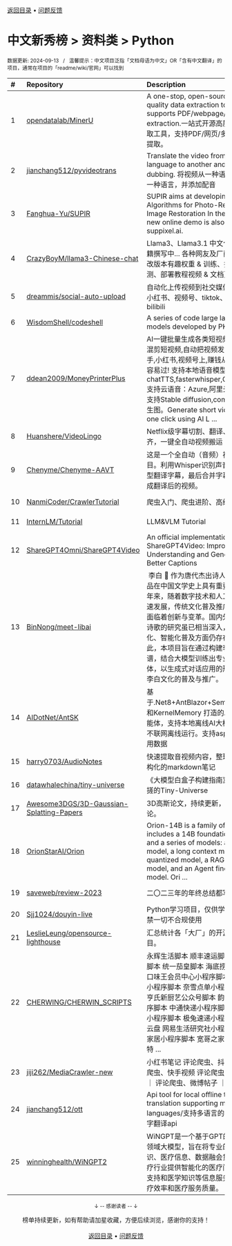 <a href="https://gitee.com/GrowingGit/GitHub-Chinese-Top-Charts#github中文排行榜">返回目录</a> • <a href="/content/docs/feedback.md">问题反馈</a>

# 中文新秀榜 > 资料类 > Python
<sub>数据更新: 2024-09-13&nbsp;&nbsp;&nbsp;/&nbsp;&nbsp;&nbsp;温馨提示：中文项目泛指「文档母语为中文」OR「含有中文翻译」的项目，通常在项目的「readme/wiki/官网」可以找到</sub>

|#|Repository|Description|Stars|Updated|Created|
|:-|:-|:-|:-|:-|:-|
|1|[opendatalab/MinerU](https://github.com/opendatalab/MinerU)|A one-stop, open-source, high-quality data extraction tool, supports PDF/webpage/e-book extraction.一站式开源高质量数据提取工具，支持PDF/网页/多格式电子书提取。|11113|2024-09-12|2024-02-29|
|2|[jianchang512/pyvideotrans](https://github.com/jianchang512/pyvideotrans)|Translate the video from one language to another and add dubbing.         将视频从一种语言翻译为另一种语言，并添加配音|9888|2024-09-12|2023-10-02|
|3|[Fanghua-Yu/SUPIR](https://github.com/Fanghua-Yu/SUPIR)|SUPIR aims at developing Practical Algorithms for Photo-Realistic Image Restoration In the Wild. Our new online demo is also released at suppixel.ai.|4190|2024-07-30|2023-12-21|
|4|[CrazyBoyM/llama3-Chinese-chat](https://github.com/CrazyBoyM/llama3-Chinese-chat)|Llama3、Llama3.1 中文仓库（随书籍撰写中...  各种网友及厂商微调、魔改版本有趣权重 & 训练、推理、评测、部署教程视频 & 文档）|3913|2024-08-16|2024-04-18|
|5|[dreammis/social-auto-upload](https://github.com/dreammis/social-auto-upload)|自动化上传视频到社交媒体：抖音、小红书、视频号、tiktok、youtube、bilibili|2102|2024-09-03|2023-12-04|
|6|[WisdomShell/codeshell](https://github.com/WisdomShell/codeshell)|A series of code large language models developed by PKU-KCL|1614|2024-07-18|2023-09-22|
|7|[ddean2009/MoneyPrinterPlus](https://github.com/ddean2009/MoneyPrinterPlus)|AI一键批量生成各类短视频,自动批量混剪短视频,自动把视频发布到抖音,快手,小红书,视频号上,赚钱从来没有这么容易过! 支持本地语音模型chatTTS,fasterwhisper,GPTSoVITS,支持云语音：Azure,阿里云,腾讯云。支持Stable diffusion,comfyUI直接AI生图。Generate short videos with one click using AI L ...|1538|2024-09-10|2024-05-09|
|8|[Huanshere/VideoLingo](https://github.com/Huanshere/VideoLingo)|Netflix级字幕切割、翻译、精确对齐，一键全自动视频搬运|1423|2024-09-12|2024-08-09|
|9|[Chenyme/Chenyme-AAVT](https://github.com/Chenyme/Chenyme-AAVT)|这是一个全自动（音频）视频翻译项目。利用Whisper识别声音，AI大模型翻译字幕，最后合并字幕视频，生成翻译后的视频。|1397|2024-08-23|2023-12-18|
|10|[NanmiCoder/CrawlerTutorial](https://github.com/NanmiCoder/CrawlerTutorial)|爬虫入门、爬虫进阶、高级爬虫|1307|2024-08-28|2024-03-24|
|11|[InternLM/Tutorial](https://github.com/InternLM/Tutorial)|LLM&VLM Tutorial|1307|2024-09-06|2023-12-13|
|12|[ShareGPT4Omni/ShareGPT4Video](https://github.com/ShareGPT4Omni/ShareGPT4Video)|An official implementation of ShareGPT4Video: Improving Video Understanding and Generation with Better Captions|1217|2024-08-07|2024-06-06|
|13|[BinNong/meet-libai](https://github.com/BinNong/meet-libai)|​ 李白 :bust_in_silhouette: 作为唐代杰出诗人，其诗歌作品在中国文学史上具有重要地位。近年来，随着数字技术和人工智能的快速发展，传统文化普及推广的形式也面临着创新与变革。国内外对于李白诗歌的研究虽已相当深入，但在数字化、智能化普及方面仍存在不足。因此，本项目旨在通过构建李白知识图谱，结合大模型训练出专业的AI智能体，以生成式对话应用的形式，推动李白文化的普及与推广。|1124|2024-09-01|2024-04-21|
|14|[AIDotNet/AntSK](https://github.com/AIDotNet/AntSK)|基于.Net8+AntBlazor+SemanticKernel 和KernelMemory 打造的AI知识库/智能体，支持本地离线AI大模型。可以不联网离线运行。支持aspire观测应用数据|1054|2024-09-03|2024-02-01|
|15|[harry0703/AudioNotes](https://github.com/harry0703/AudioNotes)|快速提取音视频内容，整理成一份结构化的markdown笔记|980|2024-07-26|2024-07-19|
|16|[datawhalechina/tiny-universe](https://github.com/datawhalechina/tiny-universe)|《大模型白盒子构建指南》：一个全手搓的Tiny-Universe|939|2024-08-24|2024-04-06|
|17|[Awesome3DGS/3D-Gaussian-Splatting-Papers](https://github.com/Awesome3DGS/3D-Gaussian-Splatting-Papers)|3D高斯论文，持续更新，欢迎交流讨论。|928|2024-09-10|2023-12-20|
|18|[OrionStarAI/Orion](https://github.com/OrionStarAI/Orion)|Orion-14B is a family of models includes a 14B foundation LLM, and a series of models: a chat model, a long context model, a quantized model, a RAG fine-tuned model, and an Agent fine-tuned model. Ori ...|781|2024-06-03|2024-01-17|
|19|[saveweb/review-2023](https://github.com/saveweb/review-2023)|二〇二三年的年终总结都写好了吗？|650|2024-06-21|2023-09-27|
|20|[Sjj1024/douyin-live](https://github.com/Sjj1024/douyin-live)|Python学习项目，仅供学习参考，严禁一切不合规使用|643|2024-08-19|2023-09-22|
|21|[LeslieLeung/opensource-lighthouse](https://github.com/LeslieLeung/opensource-lighthouse)|汇总统计各「大厂」的开源团队和项目。|633|2024-09-12|2024-06-27|
|22|[CHERWING/CHERWIN_SCRIPTS](https://github.com/CHERWING/CHERWIN_SCRIPTS)|永辉生活脚本   顺丰速运脚本   朴朴超市脚本   统一茄皇脚本   海底捞小程序脚本    口味王会员中心小程序脚本    霸王茶姬小程序脚本   奈雪点单小程序脚本   卡夫亨氏新厨艺公众号脚本    韵达快递小程序脚本   中通快递小程序脚本   德邦快递小程序脚本    极兔速递小程序脚本   夸克云盘   网易生活研究社小程序脚本   顾家家居小程序脚本   宽哥之家小程序脚本   特 ...|598|2024-07-25|2024-04-07|
|23|[jiji262/MediaCrawler-new](https://github.com/jiji262/MediaCrawler-new)|小红书笔记   评论爬虫、抖音视频   评论爬虫、快手视频   评论爬虫、B 站视频 ｜ 评论爬虫、微博帖子 ｜ 评论爬虫|492|2024-08-06|2024-03-20|
|24|[jianchang512/ott](https://github.com/jianchang512/ott)|Api tool for local offline text translation supporting multiple languages/支持多语言的本地离线文字翻译api|275|2024-03-30|2024-01-29|
|25|[winninghealth/WiNGPT2](https://github.com/winninghealth/WiNGPT2)|WiNGPT是一个基于GPT的医疗垂直领域大模型，旨在将专业的医学知识、医疗信息、数据融会贯通，为医疗行业提供智能化的医疗问答、诊断支持和医学知识等信息服务，提高诊疗效率和医疗服务质量。|202|2024-04-01|2023-09-26|

<div align="center">
    <p><sub>↓ -- 感谢读者 -- ↓</sub></p>
    榜单持续更新，如有帮助请加星收藏，方便后续浏览，感谢你的支持！
</div>

<br/>

<div align="center"><a href="https://gitee.com/GrowingGit/GitHub-Chinese-Top-Charts#github中文排行榜">返回目录</a> • <a href="/content/docs/feedback.md">问题反馈</a></div>
